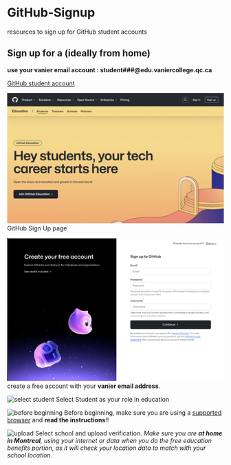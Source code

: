 # GitHub-Signup

resources to sign up for GitHub student accounts

##  Sign up for a (ideally from home)

**use your vanier email account : student###@edu.vaniercollege.qc.ca**

[GitHub student account](https://github.com/education/students)

[![education page](images/github_signup1.png)](https://github.com/education/students)
GitHub Sign Up page

![signup](images/github_signup2.png)
create a free account with your **vanier email address**.

![select student](images/github_signup3.png)
Select Student as your role in education

![before beginning](images/github_signup4.png)
Before beginning, make sure you are using a [supported browser](https://docs.github.com/en/get-started/using-github/supported-browsers) and **read the instructions**!!

![upload](images/github_signup5.png)
Select school and upload verification. *Make sure you are **at home in Montreal**, using your internet or data when you do the free education benefits portion, as it will check your location data to match with your school location.*


